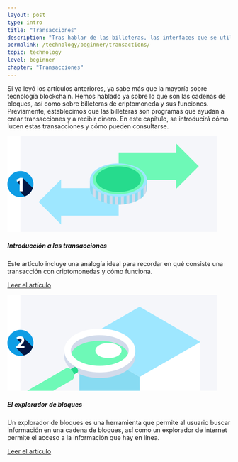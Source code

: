 ```yaml
---
layout: post
type: intro
title: "Transacciones"
description: "Tras hablar de las billeteras, las interfaces que se utilizan para crear transacciones, se revisa a detalle qué son las transacciones y cómo funcionan."
permalink: /technology/beginner/transactions/
topic: technology
level: beginner
chapter: "Transacciones"
---
```


Si ya leyó los artículos anteriores, ya sabe más que la mayoría sobre tecnología blockchain. Hemos hablado ya sobre lo que son las cadenas de bloques, así como sobre billeteras de criptomoneda y sus funciones. Previamente, establecimos que las billeteras son programas que ayudan a crear transacciones y a recibir dinero. En este capítulo, se introducirá cómo lucen estas transacciones y cómo pueden consultarse.


<div class="row mt-5">
    <div class="col-md-3">
        <a href="{{ site.baseurl }}{% post_url /technology/beginner/2020-04-02-intro-to-transactions %}">
            <img src="/assets/post_files/technology/beginner/transactions/transactions.svg" alt="Introducción a las transacciones" />
        </a>
    </div>
    <div class="col-md-9">
        <h5 class="intro-article-title">Introducción a las transacciones</h5>
        <p class="mb-1">
            Este artículo incluye una analogía ideal para recordar en qué consiste una transacción con criptomonedas y cómo funciona.
        </p>
        <p class="mb-0">
            <a class="font-weight-bold" href="{{ site.baseurl }}{% post_url /technology/beginner/2020-04-02-intro-to-transactions %}">Leer el artículo</a>
        </p>
    </div>
</div>

<div class="row mt-5">
    <div class="col-md-3">
        <a href="{{ site.baseurl }}{% post_url /technology/beginner/2020-04-03-block-explorer-introduction %}">
            <img src="/assets/post_files/technology/beginner/transactions/block_explorer.svg" alt="El explorador de bloques" />
        </a>
    </div>
    <div class="col-md-9">
        <h5 class="intro-article-title">El explorador de bloques</h5>
        <p class="mb-1">
            Un explorador de bloques es una herramienta que permite al usuario buscar información en una cadena de bloques, así como un explorador de internet permite el acceso a la información que hay en línea.
        </p>
        <p class="mb-0">
            <a class="font-weight-bold" href="{{ site.baseurl }}{% post_url /technology/beginner/2020-04-03-block-explorer-introduction %}">Leer el artículo</a>
        </p>
    </div>
</div>

